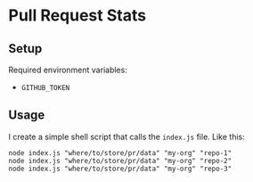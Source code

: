 # Pull Request Stats

## Setup

Required environment variables:

* `GITHUB_TOKEN`

## Usage

I create a simple shell script that calls the `index.js` file. Like this:

    node index.js "where/to/store/pr/data" "my-org" "repo-1"
    node index.js "where/to/store/pr/data" "my-org" "repo-2"
    node index.js "where/to/store/pr/data" "my-org" "repo-3"

